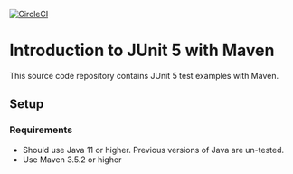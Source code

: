 [![CircleCI](https://dl.circleci.com/status-badge/img/circleci/VCUiDuqHQLo1du72MYJrD1/VJh7oythATxz7CmXp1FXDJ/tree/master.svg?style=svg)](https://dl.circleci.com/status-badge/redirect/circleci/VCUiDuqHQLo1du72MYJrD1/VJh7oythATxz7CmXp1FXDJ/tree/master)

# Introduction to JUnit 5 with Maven
This source code repository contains JUnit 5 test examples with Maven.

## Setup
### Requirements
* Should use Java 11 or higher. Previous versions of Java are un-tested.
* Use Maven 3.5.2 or higher
